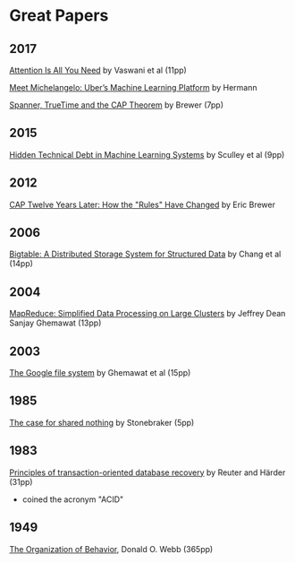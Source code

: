 # Great Papers

## 2017

[Attention Is All You Need](https://proceedings.neurips.cc/paper_files/paper/2017/file/3f5ee243547dee91fbd053c1c4a845aa-Paper.pdf) by Vaswani et al (11pp)

[Meet Michelangelo: Uber’s Machine Learning Platform](https://www.uber.com/blog/michelangelo-machine-learning-platform/) by Hermann

[Spanner, TrueTime and the CAP Theorem](https://research.google/pubs/pub45855/) by Brewer (7pp)

## 2015

[Hidden Technical Debt in Machine Learning Systems](https://proceedings.neurips.cc/paper_files/paper/2015/file/86df7dcfd896fcaf2674f757a2463eba-Paper.pdf) by Sculley et al (9pp)

## 2012

[CAP Twelve Years Later: How the "Rules" Have Changed](https://www.infoq.com/articles/cap-twelve-years-later-how-the-rules-have-changed/) by Eric Brewer

## 2006

[Bigtable: A Distributed Storage System for Structured Data](https://research.google/pubs/pub27898/) by Chang et al (14pp)

## 2004

[MapReduce: Simplified Data Processing on Large Clusters](https://research.google/pubs/pub62/) by Jeffrey Dean Sanjay Ghemawat (13pp)

## 2003

[The Google file system](https://static.googleusercontent.com/media/research.google.com/en//archive/gfs-sosp2003.pdf) by Ghemawat et al (15pp)

## 1985

[The case for shared nothing](https://www.semanticscholar.org/paper/The-Case-for-Shared-Nothing-Stonebraker/a05d78d262792b22a66b7b15b2330e380318c830) by Stonebraker (5pp)

## 1983

[Principles of transaction-oriented database recovery](https://dl.acm.org/doi/10.1145/289.291) by Reuter and Härder (31pp)

* coined the acronym "ACID" 

## 1949

[The Organization of Behavior](https://pure.mpg.de/rest/items/item_2346268_3/component/file_2346267/content), Donald O. Webb (365pp)


















